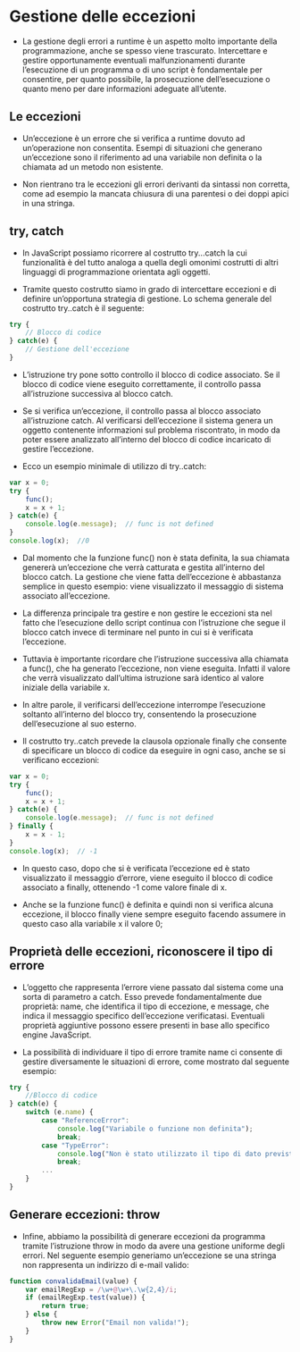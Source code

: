 # Gestione delle eccezioni

+ La gestione degli errori a runtime è un aspetto molto importante della programmazione, anche se spesso viene trascurato. Intercettare e gestire opportunamente eventuali malfunzionamenti durante l’esecuzione di un programma o di uno script è fondamentale per consentire, per quanto possibile, la prosecuzione dell’esecuzione o quanto meno per dare informazioni adeguate all’utente.



## Le eccezioni
+ Un’eccezione è un errore che si verifica a runtime dovuto ad un’operazione non consentita. Esempi di situazioni che generano un’eccezione sono il riferimento ad una variabile non definita o la chiamata ad un metodo non esistente.

+ Non rientrano tra le eccezioni gli errori derivanti da sintassi non corretta, come ad esempio la mancata chiusura di una parentesi o dei doppi apici in una stringa.


## try, catch 

+ In JavaScript possiamo ricorrere al costrutto try...catch la cui funzionalità è del tutto analoga a quella degli omonimi costrutti di altri linguaggi di programmazione orientata agli oggetti.

+ Tramite questo costrutto siamo in grado di intercettare eccezioni e di definire un’opportuna strategia di gestione. Lo schema generale del costrutto try..catch è il seguente:


``` js
try {
	// Blocco di codice
} catch(e) {
	// Gestione dell'eccezione
}
```

+ L’istruzione try pone sotto controllo il blocco di codice associato. Se il blocco di codice viene eseguito correttamente, il controllo passa all’istruzione successiva al blocco catch.

+ Se si verifica un’eccezione, il controllo passa al blocco associato all’istruzione catch. Al verificarsi dell’eccezione il sistema genera un oggetto contenente informazioni sul problema riscontrato, in modo da poter essere analizzato all’interno del blocco di codice incaricato di gestire l’eccezione.

+ Ecco un esempio minimale di utilizzo di try..catch:

``` js
var x = 0;
try {
	func();
	x = x + 1;
} catch(e) {
	console.log(e.message);  // func is not defined
}
console.log(x);  //0
```

+ Dal momento che la funzione func() non è stata definita, la sua chiamata genererà un’eccezione che verrà catturata e gestita all’interno del blocco catch. La gestione che viene fatta dell’eccezione è abbastanza semplice in questo esempio: viene visualizzato il messaggio di sistema associato all’eccezione.

+ La differenza principale tra gestire e non gestire le eccezioni sta nel fatto che l’esecuzione dello script continua con l’istruzione che segue il blocco catch invece di terminare nel punto in cui si è verificata l’eccezione.

+ Tuttavia è importante ricordare che l’istruzione successiva alla chiamata a func(), che ha generato l’eccezione, non viene eseguita. Infatti il valore che verrà visualizzato dall’ultima istruzione sarà identico al valore iniziale della variabile x.

+ In altre parole, il verificarsi dell’eccezione interrompe l’esecuzione soltanto all’interno del blocco try, consentendo la prosecuzione dell’esecuzione al suo esterno.

+ Il costrutto try..catch prevede la clausola opzionale finally che consente di specificare un blocco di codice da eseguire in ogni caso, anche se si verificano eccezioni:

``` js
var x = 0;
try {
	func();
	x = x + 1;
} catch(e) {
	console.log(e.message);  // func is not defined
} finally {
	x = x - 1;
}
console.log(x);  // -1
```
+ In questo caso, dopo che si è verificata l’eccezione ed è stato visualizzato il messaggio d’errore, viene eseguito il blocco di codice associato a finally, ottenendo -1 come valore finale di x.

+ Anche se la funzione func() è definita e quindi non si verifica alcuna eccezione, il blocco finally viene sempre eseguito facendo assumere in questo caso alla variabile x il valore 0;

## Proprietà delle eccezioni, riconoscere il tipo di errore

+ L’oggetto che rappresenta l’errore viene passato dal sistema come una sorta di parametro a catch. Esso prevede fondamentalmente due proprietà: name, che identifica il tipo di eccezione, e message, che indica il messaggio specifico dell’eccezione verificatasi. Eventuali proprietà aggiuntive possono essere presenti in base allo specifico engine JavaScript.

+ La possibilità di individuare il tipo di errore tramite name ci consente di gestire diversamente le situazioni di errore, come mostrato dal seguente esempio:

``` js 
try {
	//Blocco di codice
} catch(e) {
	switch (e.name) {
		case "ReferenceError":
			console.log("Variabile o funzione non definita");
			break;
		case "TypeError":
			console.log("Non è stato utilizzato il tipo di dato previsto");
			break;
		...
	}
}
```

## Generare eccezioni: throw

+ Infine, abbiamo la possibilità di generare eccezioni da programma tramite l’istruzione throw in modo da avere una gestione uniforme degli errori. Nel seguente esempio generiamo un’eccezione se una stringa non rappresenta un indirizzo di e-mail valido:
``` js 
function convalidaEmail(value) {
	var emailRegExp = /\w+@\w+\.\w{2,4}/i;
	if (emailRegExp.test(value)) {
		return true;
	} else {
		throw new Error("Email non valida!");
	}
}
```